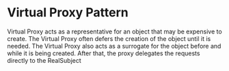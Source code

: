 # Virtual Proxy Pattern

Virtual Proxy acts as a representative for an object that may be expensive to create. The Virtual Proxy often defers the creation of the object until it is needed. The Virtual Proxy also acts as a surrogate for the object before and while it is being created. After that, the proxy delegates the requests directly to the RealSubject